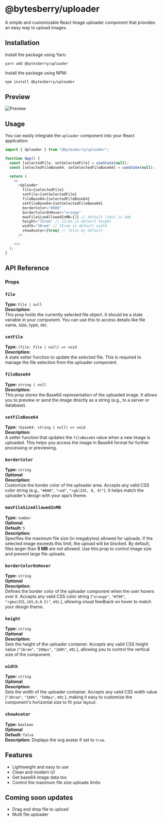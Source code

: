 # @bytesberry/uploader

A simple and customizable React Image uploader component that provides an easy way to upload images.

## Installation

Install the package using Yarn:

```bash
yarn add @bytesberry/uploader
```

Install the package using NPM:

```bash
npm install @bytesberry/uploader
```

## Preview

![Preview](https://drive.google.com/uc?export=view&id=1PJl9OtseonS5K1-VVwx9cuSyJMItoPqJ)

## Usage

You can easily integrate the `uploader` component into your React application:

```javascript
import { Uploader } from "@bytesberry/uploader";

function App() {
  const [selectedFile, setSelectedFile] = useState(null);
  const [selectedFileBase64, setSelectedFileBase64] = useState(null);

  return (
    <>
      <Uploader 
        file={selectedFile} 
        setFile={setSelectedFile}
        fileBase64={selectedFileBase64}
        setFileBase64={setSelectedFileBase64} 
        borderColor="#000"
        borderColorOnHover="orange"
        maxFileSizeAllowedInMB={2} // default limit is 5mb
        height="15rem" // 11rem is default height
        width="30rem" // 25rem is default width
        showAvatar={true} // false by default
      />

    </>
  );
}
```

## API Reference

### Props

### `file`  
**Type:** `File | null`  
**Description:**  
This prop holds the currently selected file object. It should be a state variable in your component. You can use this to access details like file name, size, type, etc.

### `setFile`  
**Type:** `(file: File | null) => void`  
**Description:**  
A state setter function to update the selected file. This is required to manage the file selection from the uploader component.

### `fileBase64`  
**Type:** `string | null`  
**Description:**  
This prop stores the Base64 representation of the uploaded image. It allows you to preview or send the image directly as a string (e.g., to a server or database).

### `setFileBase64`  
**Type:** `(base64: string | null) => void`  
**Description:**  
A setter function that updates the `fileBase64` value when a new image is uploaded. This helps you access the image in Base64 format for further processing or previewing.

### `borderColor`  
**Type:** `string`  
**Optional**  
**Description:**  
Customize the border color of the uploader area. Accepts any valid CSS color string (e.g., `"#000"`, `"red"`, `"rgb(255, 0, 0)"`). It helps match the uploader’s design with your app’s theme.


### `maxFileSizeAllowedInMB`  
**Type:** `number`  
**Optional**  
**Default:** `5`  
**Description:**  
Specifies the maximum file size (in megabytes) allowed for uploads. If the selected image exceeds this limit, the upload will be blocked. By default, files larger than **5 MB** are not allowed. Use this prop to control image size and prevent large file uploads.

### `borderColorOnHover`  
**Type:** `string`  
**Optional**  
**Description:**  
Defines the border color of the uploader component when the user hovers over it. Accepts any valid CSS color string (`"orange"`, `"#f90"`, `"rgba(255,165,0,0.5)"`, etc.), allowing visual feedback on hover to match your design theme.


### `height`  
**Type:** `string`  
**Optional**  
**Description:**  
Sets the height of the uploader container. Accepts any valid CSS height value (`"16rem"`, `"200px"`, `"100%"`, etc.), allowing you to control the vertical size of the component.

### `width`  
**Type:** `string`  
**Optional**  
**Description:**  
Sets the width of the uploader container. Accepts any valid CSS width value (`"30rem"`, `"100%"`, `"500px"`, etc.), making it easy to customize the component's horizontal size to fit your layout.

### `showAvatar`  
**Type:** `boolean`  
**Optional**  
**Default:** `false`  
**Description:** Displays the svg avatar if set to `true`.

## Features

- Lightweight and easy to use
- Clean and modern UI
- Get base64 image data too
- Control the maximum file size uploads limits

## Coming soon updates
- Drag and drop file to upload
- Multi file uploader